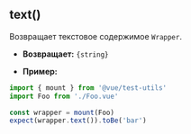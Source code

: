 ## text()

Возвращает текстовое содержимое `Wrapper`.

- **Возвращает:** `{string}`

- **Пример:**

```js
import { mount } from '@vue/test-utils'
import Foo from './Foo.vue'

const wrapper = mount(Foo)
expect(wrapper.text()).toBe('bar')
```
